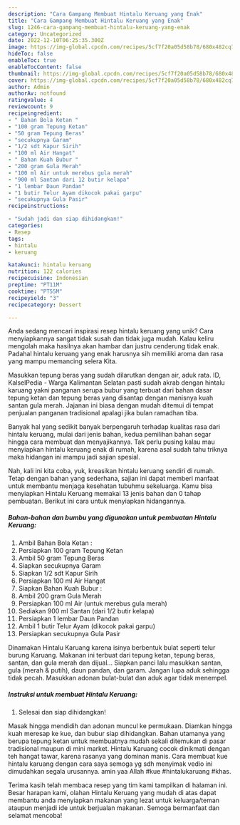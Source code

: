 ```yaml
---
description: "Cara Gampang Membuat Hintalu Keruang yang Enak"
title: "Cara Gampang Membuat Hintalu Keruang yang Enak"
slug: 1246-cara-gampang-membuat-hintalu-keruang-yang-enak
category: Uncategorized
date: 2022-12-10T06:25:35.300Z
image: https://img-global.cpcdn.com/recipes/5cf7f20a05d58b78/680x482cq70/hintalu-keruang-foto-resep-utama.jpg
hideToc: false
enableToc: true
enableTocContent: false
thumbnail: https://img-global.cpcdn.com/recipes/5cf7f20a05d58b78/680x482cq70/hintalu-keruang-foto-resep-utama.jpg
cover: https://img-global.cpcdn.com/recipes/5cf7f20a05d58b78/680x482cq70/hintalu-keruang-foto-resep-utama.jpg
author: Admin
authorAv: notfound
ratingvalue: 4
reviewcount: 9
recipeingredient:
- " Bahan Bola Ketan "
- "100 gram Tepung Ketan"
- "50 gram Tepung Beras"
- "secukupnya Garam"
- "1/2 sdt Kapur Sirih"
- "100 ml Air Hangat"
- " Bahan Kuah Bubur "
- "200 gram Gula Merah"
- "100 ml Air untuk merebus gula merah"
- "900 ml Santan dari 12 butir kelapa"
- "1 lembar Daun Pandan"
- "1 butir Telur Ayam dikocok pakai garpu"
- "secukupnya Gula Pasir"
recipeinstructions:

- "Sudah jadi dan siap dihidangkan!"
categories:
- Resep
tags:
- hintalu
- keruang

katakunci: hintalu keruang 
nutrition: 122 calories
recipecuisine: Indonesian
preptime: "PT11M"
cooktime: "PT55M"
recipeyield: "3"
recipecategory: Dessert

---
```





Anda sedang mencari inspirasi resep hintalu keruang yang unik? Cara menyiapkannya sangat tidak susah dan tidak juga mudah. Kalau keliru mengolah maka hasilnya akan hambar dan justru cenderung tidak enak. Padahal hintalu keruang yang enak harusnya sih memiliki aroma dan rasa yang mampu memancing selera Kita.





Masukkan tepung beras yang sudah dilarutkan dengan air, aduk rata. ID, KalselPedia - Warga Kalimantan Selatan pasti sudah akrab dengan hintalu karuang yakni panganan serupa bubur yang terbuat dari bahan dasar tepung ketan dan tepung beras yang disantap dengan manisnya kuah santan gula merah. Jajanan ini biasa dengan mudah ditemui di tempat penjualan panganan tradisional apalagi jika bulan ramadhan tiba.

Banyak hal yang sedikit banyak berpengaruh terhadap kualitas rasa dari hintalu keruang, mulai dari jenis bahan, kedua pemilihan bahan segar hingga cara membuat dan menyajikannya. Tak perlu pusing kalau mau menyiapkan hintalu keruang enak di rumah, karena asal sudah tahu triknya maka hidangan ini mampu jadi sajian spesial.






Nah, kali ini kita coba, yuk, kreasikan hintalu keruang sendiri di rumah. Tetap dengan bahan yang sederhana, sajian ini dapat memberi manfaat untuk membantu menjaga kesehatan tubuhmu sekeluarga. Kamu bisa menyiapkan Hintalu Keruang memakai 13 jenis bahan dan 0 tahap pembuatan. Berikut ini cara untuk menyiapkan hidangannya.

<!--inarticleads1-->

##### Bahan-bahan dan bumbu yang digunakan untuk pembuatan Hintalu Keruang:

1. Ambil  Bahan Bola Ketan :
1. Persiapkan 100 gram Tepung Ketan
1. Ambil 50 gram Tepung Beras
1. Siapkan secukupnya Garam
1. Siapkan 1/2 sdt Kapur Sirih
1. Persiapkan 100 ml Air Hangat
1. Siapkan  Bahan Kuah Bubur :
1. Ambil 200 gram Gula Merah
1. Persiapkan 100 ml Air (untuk merebus gula merah)
1. Sediakan 900 ml Santan (dari 1/2 butir kelapa)
1. Persiapkan 1 lembar Daun Pandan
1. Ambil 1 butir Telur Ayam (dikocok pakai garpu)
1. Persiapkan secukupnya Gula Pasir


Dinamakan Hintalu Karuang karena isinya berbentuk bulat seperti telur burung Karuang. Makanan ini terbuat dari tepung ketan, tepung beras, santan, dan gula merah dan dijual… Siapkan panci lalu masukkan santan, gula (merah &amp; putih), daun pandan, dan garam. Jangan lupa aduk sehingga tidak pecah. Masukkan adonan bulat-bulat dan aduk agar tidak menempel. 

<!--inarticleads2-->

##### Instruksi untuk membuat Hintalu Keruang:


1. Selesai dan siap dihidangkan!

Masak hingga mendidih dan adonan muncul ke permukaan. Diamkan hingga kuah meresap ke kue, dan bubur siap dihidangkan. Bahan utamanya yang berupa tepung ketan untuk membuatnya mudah sekali ditemukan di pasar tradisional maupun di mini market. Hintalu Karuang cocok dinikmati dengan teh hangat tawar, karena rasanya yang dominan manis. Cara membuat kue hintalu karuang dengan cara saya semoga yg sdh menyimak vedio ini dimudahkan segala urusannya. amin yaa Allah #kue #hintalukaruang #khas. 

Terima kasih telah membaca resep yang tim kami tampilkan di halaman ini. Besar harapan kami, olahan Hintalu Keruang yang mudah di atas dapat membantu anda menyiapkan makanan yang lezat untuk keluarga/teman ataupun menjadi ide untuk berjualan makanan. Semoga bermanfaat dan selamat mencoba!
